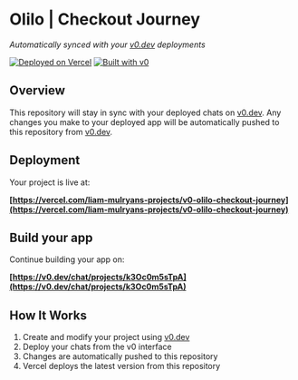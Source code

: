 # Olilo | Checkout Journey

*Automatically synced with your [v0.dev](https://v0.dev) deployments*

[![Deployed on Vercel](https://img.shields.io/badge/Deployed%20on-Vercel-black?style=for-the-badge&logo=vercel)](https://vercel.com/liam-mulryans-projects/v0-olilo-checkout-journey)
[![Built with v0](https://img.shields.io/badge/Built%20with-v0.dev-black?style=for-the-badge)](https://v0.dev/chat/projects/k3Oc0m5sTpA)

## Overview

This repository will stay in sync with your deployed chats on [v0.dev](https://v0.dev).
Any changes you make to your deployed app will be automatically pushed to this repository from [v0.dev](https://v0.dev).

## Deployment

Your project is live at:

**[https://vercel.com/liam-mulryans-projects/v0-olilo-checkout-journey](https://vercel.com/liam-mulryans-projects/v0-olilo-checkout-journey)**

## Build your app

Continue building your app on:

**[https://v0.dev/chat/projects/k3Oc0m5sTpA](https://v0.dev/chat/projects/k3Oc0m5sTpA)**

## How It Works

1. Create and modify your project using [v0.dev](https://v0.dev)
2. Deploy your chats from the v0 interface
3. Changes are automatically pushed to this repository
4. Vercel deploys the latest version from this repository